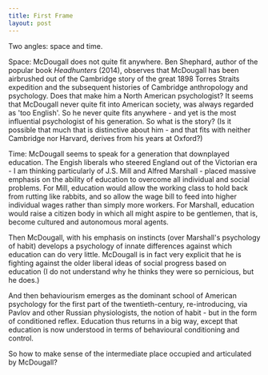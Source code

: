 ```yaml
---
title: First Frame
layout: post
---
```

Two angles: space and time.

Space: McDougall does not quite fit anywhere. Ben Shephard, author of the popular book *Headhunters* (2014), observes that McDougall has been airbrushed out of the Cambridge story of the great 1898 Torres Straits expedition and the subsequent histories of Cambridge anthropology and psychology. Does that make him a North American psychologist? It seems that McDougall never quite fit into American society, was always regarded as 'too English'. So he never quite fits anywhere - and yet is the most influential psychologist of his generation. So what is the story? (Is it possible that much that is distinctive about him - and that fits with neither Cambridge nor Harvard, derives from his years at Oxford?)

Time: McDougall seems to speak for a generation that downplayed education. The Engish liberals who steered England out of the Victorian era - I am thinking particularly of J.S. Mill and Alfred Marshall - placed massive emphasis on the ability of education to overcome all individual and social problems. For Mill, education would allow the working class to hold back from rutting like rabbits, and so allow the wage bill to feed into higher individual wages rather than simply more workers. For Marshall, education would raise a citizen body in which all might aspire to be gentlemen, that is, become cultured and autonomous moral agents. 

Then McDougall, with his emphasis on instincts (over Marshall's psychology of habit) develops a psychology of innate differences against which education can do very little. McDougall is in fact very explicit that he is fighting against the older liberal ideas of social progress based on education (I do not understand why he thinks they were so pernicious, but he does.)

And then behaviourism emerges as the dominant school of American psychology for the first part of the twentieth-century, re-introducing, via Pavlov and other Russian physiologists, the notion of habit - but in the form of conditioned reflex. Education thus returns in a big way, except that education is now understood in terms of behavioural conditioning and control.

So how to make sense of the intermediate place occupied and articulated by McDougall?